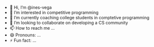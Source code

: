 - 👋 Hi, I’m @ines-vega
- 👀 I’m interested in competitive programming
- 🌱 I’m currently coaching college students in comptetive programming
- 💞️ I’m looking to collaborate on developing a CS community
- 📫 How to reach me ...
- 😄 Pronouns: ...
- ⚡ Fun fact: ...

<!---
ines-vega/ines-vega is a ✨ special ✨ repository because its `README.md` (this file) appears on your GitHub profile.
You can click the Preview link to take a look at your changes.
--->
